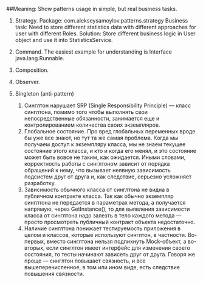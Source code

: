 ##Meaning: Show patterns usage in simple, but real business tasks.

1. Strategy. Package: com.alekseysamoylov.patterns.strategy
Business task: Need to store different statistics data with different approaches for user with different Roles.
Solution: Store different business logic in User object and use it into StatisticsService.

2. Command. The easiest example for understanding is Interface java.lang.Runnable.

3. Composition.

4. Observer. 

5. Singleton (anti-pattern)
    1. Синглтон нарушает SRP (Single Responsibility Principle) — класс синглтона, помимо того чтобы выполнять свои непосредственные обязанности, занимается еще и контролированием количества своих экземпляров. 
    2. Глобальное состояние. Про вред глобальных переменных вроде бы уже все знают, но тут та же самая проблема. Когда мы получаем доступ к экземпляру класса, мы не знаем текущее состояние этого класса, и кто и когда его менял, и это состояние может быть вовсе не таким, как ожидается. Иными словами, корректность работы с синглтоном зависит от порядка обращений к нему, что вызывает неявную зависимость подсистем друг от друга и, как следствие, серьезно усложняет разработку.
    3. Зависимость обычного класса от синглтона не видна в публичном контракте класса. Так как обычно экземпляр синглтона не передается в параметрах метода, а получается напрямую, через GetInstance(), то для выявления зависимости класса от синглтона надо залезть в тело каждого метода — просто просмотреть публичный контракт объекта недостаточно. 
    4. Наличие синглтона понижает тестируемость приложения в целом и классов, которые используют синглтон, в частности. Во-первых, вместо синглтона нельзя подпихнуть Mock-объект, а во-вторых, если синглтон имеет интерфейс для изменения своего состояния, то тесты начинают зависеть друг от друга.
    Говоря же проще — синглтон повышает связность, и все вышеперечисленное, в том или ином виде, есть следствие повышения связности.
